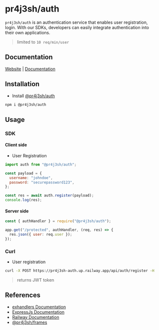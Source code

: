 # pr4j3sh/auth

`pr4j3sh/auth` is an authentication service that enables user registration, login. With our SDKs, developers can easily integrate authentication into their own applications.

> limited to `10 req/min/user`

## Documentation

[Website](https://pr4j3sh-auth.vercel.app/) | [Documentation](https://pr4j3sh.github.io/auth/)

## Installation

- Install [@pr4j3sh/auth](https://www.npmjs.com/package/@pr4j3sh/auth)

```bash
npm i @pr4j3sh/auth
```

## Usage

### SDK

#### Client side

- User Registration

```js
import auth from "@pr4j3sh/auth";

const payload = {
  username: "johndoe",
  password: "securepassword123",
};

const res = await auth.register(payload);
console.log(res);
```

#### Server side

```js
const { authHandler } = require("@pr4j3sh/auth");

app.get("/protected", authHandler, (req, res) => {
  res.json({ user: req.user });
});
```

### Curl

- User registration

```bash
curl -X POST https://pr4j3sh-auth.up.railway.app/api/auth/register -H 'Content-Type: application/json' -d '{"username":"john", "password":"123456"}'
```

> returns JWT token

## References

- [exhandlers Documentation](https://pr4j3sh.github.io/exhandlers/)
- [ExpressJs Documentation](https://expressjs.com/en/starter/hello-world.html)
- [Railway Documentation](https://docs.railway.com/guides/express)
- [@pr4j3sh/frames](https://github.com/pr4j3sh/frames)
